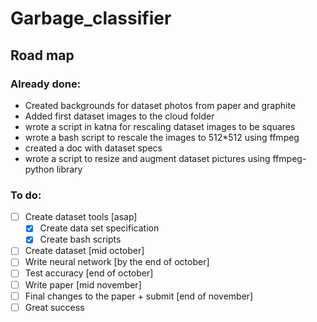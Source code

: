# Garbage_classifier

## Road map
### Already done:
- Created backgrounds for dataset photos from paper and graphite
- Added first dataset images to the cloud folder
- wrote a script in katna for rescaling dataset images to be squares
- wrote a bash script to rescale the images to 512*512 using ffmpeg
- created a doc with dataset specs
- wrote a script to resize and augment dataset pictures using ffmpeg-python library

### To do:
- [ ] Create dataset tools [asap]
    - [x] Create data set specification
    - [x] Create bash scripts
- [ ] Create dataset [mid october]
- [ ] Write neural network [by the end of october]
- [ ] Test accuracy [end of october]
- [ ] Write paper [mid november]
- [ ] Final changes to the paper + submit [end of november]
- [ ] Great success
